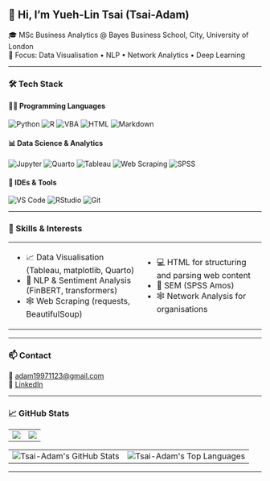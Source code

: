 ## 👋 Hi, I’m Yueh-Lin Tsai (Tsai-Adam)
🎓 MSc Business Analytics @ Bayes Business School, City, University of London  
🧠 Focus: Data Visualisation • NLP • Network Analytics • Deep Learning

---

### 🛠 Tech Stack

#### 👨‍💻 Programming Languages
![Python](https://img.shields.io/badge/Python-3776AB?style=for-the-badge&logo=python&logoColor=white)
![R](https://img.shields.io/badge/R-276DC3?style=for-the-badge&logo=r&logoColor=white)
![VBA](https://img.shields.io/badge/VBA-217346?style=for-the-badge&logo=microsoft-excel&logoColor=white)
![HTML](https://img.shields.io/badge/HTML5-E34F26?style=for-the-badge&logo=html5&logoColor=white)
![Markdown](https://img.shields.io/badge/Markdown-000000?style=for-the-badge&logo=markdown&logoColor=white)

#### 📊 Data Science & Analytics
![Jupyter](https://img.shields.io/badge/Jupyter-F37626?style=for-the-badge&logo=jupyter&logoColor=white)
![Quarto](https://img.shields.io/badge/Quarto-562457?style=for-the-badge&logo=quarto&logoColor=white)
![Tableau](https://img.shields.io/badge/Tableau-E97627?style=for-the-badge&logo=tableau&logoColor=white)
![Web Scraping](https://img.shields.io/badge/Web%20Scraping-4B8BBE?style=for-the-badge&logo=python&logoColor=white)
![SPSS](https://img.shields.io/badge/SPSS-003B73?style=for-the-badge&logo=ibm&logoColor=white)

#### 🧰 IDEs & Tools
![VS Code](https://img.shields.io/badge/VSCode-007ACC?style=for-the-badge&logo=visual-studio-code&logoColor=white)
![RStudio](https://img.shields.io/badge/RStudio-75AADB?style=for-the-badge&logo=rstudio&logoColor=white)
![Git](https://img.shields.io/badge/Git-F05032?style=for-the-badge&logo=git&logoColor=white)

---

### 🧠 Skills & Interests

<table>
<tr>
<td>

- 📈 Data Visualisation (Tableau, matplotlib, Quarto)  
- 🤖 NLP & Sentiment Analysis (FinBERT, transformers)  
- 🕸 Web Scraping (requests, BeautifulSoup)

</td>
<td>

- 💻 HTML for structuring and parsing web content  
- 🧪 SEM (SPSS Amos)  
- 🕸 Network Analysis for organisations

</td>
</tr>
</table>

---

### 📫 Contact

📧 [adam19971123@gmail.com](mailto:adam19971123@gmail.com)  
🔗 [LinkedIn](https://www.linkedin.com/in/yuehlin-tsai)

---

### 📈 GitHub Stats
<!--
![Tsai-Adam's GitHub Stats](https://github-readme-stats.vercel.app/api?username=Tsai-Adam&show_icons=true&theme=default)
![Top Langs](https://github-readme-stats.vercel.app/api/top-langs/?username=Tsai-Adam&layout=compact)
-->

<table>
  <tr>
    <td>
      <img src="https://github-readme-stats.vercel.app/api?username=Tsai-Adam&show_icons=true&theme=default" />
    </td>
    <td>
      <img src="https://github-readme-stats.vercel.app/api/top-langs/?username=Tsai-Adam&layout=compact" />
    </td>
  </tr>
</table>


<table>
  <tr>
    <td>
      <img src="https://github-readme-stats.vercel.app/api?username=Tsai-Adam&show_icons=true&theme=default" alt="Tsai-Adam's GitHub Stats" style="max-width:100%;"/>
    </td>
    <td>
      <img src="https://github-readme-stats.vercel.app/api/top-langs/?username=Tsai-Adam&layout=compact" alt="Tsai-Adam's Top Languages" style="max-width:100%;"/>
    </td>
  </tr>
</table>




---






<!--
**Tsai-Adam/Tsai-Adam** is a ✨ _special_ ✨ repository because its `README.md` (this file) appears on your GitHub profile.

Here are some ideas to get you started:

- 🔭 I’m currently working on ...
- 🌱 I’m currently learning ...
- 👯 I’m looking to collaborate on ...
- 🤔 I’m looking for help with ...
- 💬 Ask me about ...
- 📫 How to reach me: ...
- 😄 Pronouns: ...
- ⚡ Fun fact: ...
-->
